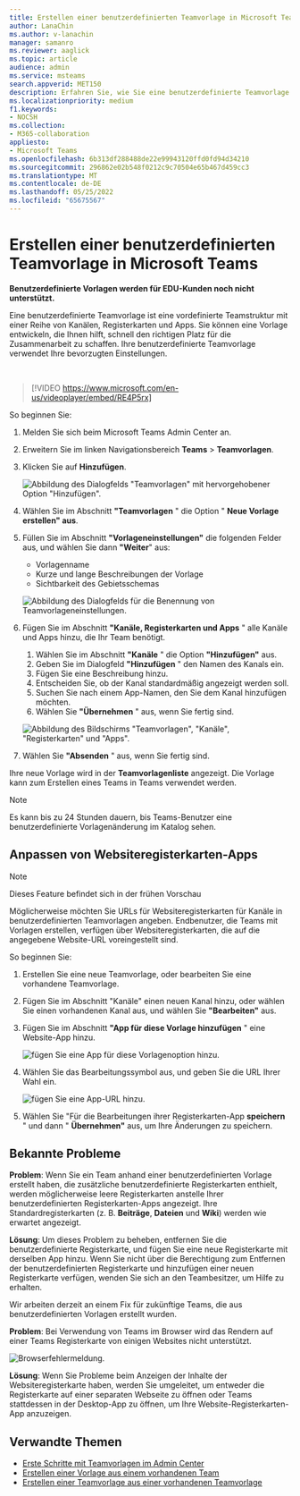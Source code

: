 ```yaml
---
title: Erstellen einer benutzerdefinierten Teamvorlage in Microsoft Teams
author: LanaChin
ms.author: v-lanachin
manager: samanro
ms.reviewer: aaglick
ms.topic: article
audience: admin
ms.service: msteams
search.appverid: MET150
description: Erfahren Sie, wie Sie eine benutzerdefinierte Teamvorlage in Microsoft Teams erstellen.
ms.localizationpriority: medium
f1.keywords:
- NOCSH
ms.collection:
- M365-collaboration
appliesto:
- Microsoft Teams
ms.openlocfilehash: 6b313df288488de22e99943120ffd0fd94d34210
ms.sourcegitcommit: 296862e02b548f0212c9c70504e65b467d459cc3
ms.translationtype: MT
ms.contentlocale: de-DE
ms.lasthandoff: 05/25/2022
ms.locfileid: "65675567"
---
```

# <a name="create-a-custom-team-template-in-microsoft-teams"></a>Erstellen einer benutzerdefinierten Teamvorlage in Microsoft Teams

**Benutzerdefinierte Vorlagen werden für EDU-Kunden noch nicht unterstützt.**

Eine benutzerdefinierte Teamvorlage ist eine vordefinierte Teamstruktur mit einer Reihe von Kanälen, Registerkarten und Apps. Sie können eine Vorlage entwickeln, die Ihnen hilft, schnell den richtigen Platz für die Zusammenarbeit zu schaffen. Ihre benutzerdefinierte Teamvorlage verwendet Ihre bevorzugten Einstellungen.  

<br>

> [!VIDEO https://www.microsoft.com/en-us/videoplayer/embed/RE4P5rx]


So beginnen Sie:

1. Melden Sie sich beim Microsoft Teams Admin Center an.

2. Erweitern Sie im linken Navigationsbereich **Teams** >  **Teamvorlagen**.

3. Klicken Sie auf **Hinzufügen**.

    ![Abbildung des Dialogfelds "Teamvorlagen" mit hervorgehobener Option "Hinzufügen".](media/team-templates-new.png)

4. Wählen Sie im Abschnitt **"Teamvorlagen** " die Option " **Neue Vorlage erstellen" aus**.

5. Füllen Sie im Abschnitt **"Vorlageneinstellungen"** die folgenden Felder aus, und wählen Sie dann **"Weiter**" aus:
    - Vorlagenname
    - Kurze und lange Beschreibungen der Vorlage
    - Sichtbarkeit des Gebietsschemas  

    ![Abbildung des Dialogfelds für die Benennung von Teamvorlageneinstellungen.](media/template-add-a-name.png)

6. Fügen Sie im Abschnitt **"Kanäle, Registerkarten und Apps** " alle Kanäle und Apps hinzu, die Ihr Team benötigt.

    1. Wählen Sie im Abschnitt **"Kanäle** " die Option **"Hinzufügen"** aus.
    2. Geben Sie im Dialogfeld **"Hinzufügen** " den Namen des Kanals ein.
    3. Fügen Sie eine Beschreibung hinzu.
    4. Entscheiden Sie, ob der Kanal standardmäßig angezeigt werden soll.
    5. Suchen Sie nach einem App-Namen, den Sie dem Kanal hinzufügen möchten.
    6. Wählen Sie **"Übernehmen** " aus, wenn Sie fertig sind.

    ![Abbildung des Bildschirms "Teamvorlagen", "Kanäle", "Registerkarten" und "Apps".](media/template-channels-tabs-apps.png)

8. Wählen Sie **"Absenden** " aus, wenn Sie fertig sind.

Ihre neue Vorlage wird in der **Teamvorlagenliste** angezeigt. Die Vorlage kann zum Erstellen eines Teams in Teams verwendet werden.

> [!Note]
> Es kann bis zu 24 Stunden dauern, bis Teams-Benutzer eine benutzerdefinierte Vorlagenänderung im Katalog sehen.

## <a name="customizing-website-tab-apps"></a>Anpassen von Websiteregisterkarten-Apps

> [!Note]
> Dieses Feature befindet sich in der frühen Vorschau

Möglicherweise möchten Sie URLs für Websiteregisterkarten für Kanäle in benutzerdefinierten Teamvorlagen angeben. Endbenutzer, die Teams mit Vorlagen erstellen, verfügen über Websiteregisterkarten, die auf die angegebene Website-URL voreingestellt sind.

So beginnen Sie:

1. Erstellen Sie eine neue Teamvorlage, oder bearbeiten Sie eine vorhandene Teamvorlage.

2. Fügen Sie im Abschnitt "Kanäle" einen neuen Kanal hinzu, oder wählen Sie einen vorhandenen Kanal aus, und wählen Sie **"Bearbeiten"** aus.

3. Fügen Sie im Abschnitt **"App für diese Vorlage hinzufügen** " eine Website-App hinzu.

    ![fügen Sie eine App für diese Vorlagenoption hinzu.](media/add-an-app-template.png)

4. Wählen Sie das Bearbeitungssymbol aus, und geben Sie die URL Ihrer Wahl ein.

    ![fügen Sie eine App-URL hinzu.](media/add-url-app-template.png)

5. Wählen Sie "Für die Bearbeitungen ihrer Registerkarten-App **speichern** " und dann " **Übernehmen"** aus, um Ihre Änderungen zu speichern.

## <a name="known-issues"></a>Bekannte Probleme

**Problem**: Wenn Sie ein Team anhand einer benutzerdefinierten Vorlage erstellt haben, die zusätzliche benutzerdefinierte Registerkarten enthielt, werden möglicherweise leere Registerkarten anstelle Ihrer benutzerdefinierten Registerkarten-Apps angezeigt. Ihre Standardregisterkarten (z. B. **Beiträge**, **Dateien** und **Wiki**) werden wie erwartet angezeigt.

**Lösung**: Um dieses Problem zu beheben, entfernen Sie die benutzerdefinierte Registerkarte, und fügen Sie eine neue Registerkarte mit derselben App hinzu. Wenn Sie nicht über die Berechtigung zum Entfernen der benutzerdefinierten Registerkarte und hinzufügen einer neuen Registerkarte verfügen, wenden Sie sich an den Teambesitzer, um Hilfe zu erhalten.

Wir arbeiten derzeit an einem Fix für zukünftige Teams, die aus benutzerdefinierten Vorlagen erstellt wurden.

**Problem**: Bei Verwendung von Teams im Browser wird das Rendern auf einer Teams Registerkarte von einigen Websites nicht unterstützt.

![Browserfehlermeldung.](media/browser-error-message.png)

**Lösung**: Wenn Sie Probleme beim Anzeigen der Inhalte der Websiteregisterkarte haben, werden Sie umgeleitet, um entweder die Registerkarte auf einer separaten Webseite zu öffnen oder Teams stattdessen in der Desktop-App zu öffnen, um Ihre Website-Registerkarten-App anzuzeigen.

## <a name="related-topics"></a>Verwandte Themen

- [Erste Schritte mit Teamvorlagen im Admin Center](get-started-with-teams-templates-in-the-admin-console.md)
- [Erstellen einer Vorlage aus einem vorhandenen Team](create-template-from-existing-team.md)
- [Erstellen einer Teamvorlage aus einer vorhandenen Teamvorlage](create-template-from-existing-template.md)
